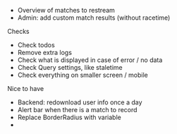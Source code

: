 - Overview of matches to restream
- Admin: add custom match results (without racetime)

Checks
- Check todos
- Remove extra logs
- Check what is displayed in case of error / no data
- Check Query settings, like staletime
- Check everything on smaller screen / mobile

Nice to have
- Backend: redownload user info once a day
- Alert bar when there is a match to record
- Replace BorderRadius with variable
- 